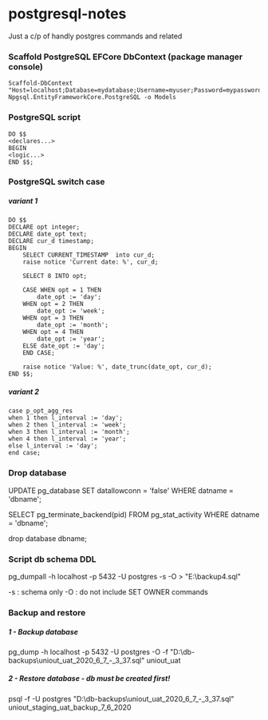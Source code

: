# postgresql-notes
Just a c/p of handly postgres commands and related 

### Scaffold PostgreSQL EFCore DbContext (package manager console)

```
Scaffold-DbContext "Host=localhost;Database=mydatabase;Username=myuser;Password=mypassword" Npgsql.EntityFrameworkCore.PostgreSQL -o Models
```

### PostgreSQL script
```
DO $$
<declares...>
BEGIN
<logic...>
END $$;
```

### PostgreSQL switch case

##### variant 1

```
DO $$
DECLARE opt integer;
DECLARE date_opt text;
DECLARE cur_d timestamp;
BEGIN
	SELECT CURRENT_TIMESTAMP  into cur_d;
    raise notice 'Current date: %', cur_d;

	SELECT 8 INTO opt;
	
	CASE WHEN opt = 1 THEN
  		date_opt := 'day';
	WHEN opt = 2 THEN
  		date_opt := 'week';
	WHEN opt = 3 THEN
		date_opt := 'month';
	WHEN opt = 4 THEN
		date_opt := 'year';
	ELSE date_opt := 'day';
	END CASE;
	
	raise notice 'Value: %', date_trunc(date_opt, cur_d);
END $$;

```

##### variant 2

```
case p_opt_agg_res
when 1 then l_interval := 'day';
when 2 then l_interval := 'week';
when 3 then l_interval := 'month';
when 4 then l_interval := 'year';
else l_interval := 'day';
end case;
```

### Drop database

UPDATE pg_database SET datallowconn = 'false' WHERE datname = 'dbname';

SELECT pg_terminate_backend(pid)
FROM pg_stat_activity
WHERE datname = 'dbname';

drop database dbname;

### Script db schema DDL

pg_dumpall -h localhost -p 5432 -U postgres -s -O > "E:\backup4.sql"

-s : schema only
-O : do not include SET OWNER commands 

### Backup and restore 

##### 1 - Backup database
pg_dump -h localhost -p 5432 -U postgres -O -f "D:\\db-backups\\uniout_uat_2020_6_7_-_3_37.sql" uniout_uat

##### 2 - Restore database - db must be created first!
psql -f -U postgres "D:\\db-backups\\uniout_uat_2020_6_7_-_3_37.sql" uniout_staging_uat_backup_7_6_2020
